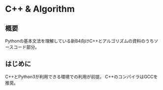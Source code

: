 # C++ & Algorithm

## 概要

Pythonの基本文法を理解している新B4向けC++とアルゴリズムの資料のうちソースコード部分。

## はじめに

C++とPython3が利用できる環境での利用が前提。
C++のコンパイラはGCCを推奨。
